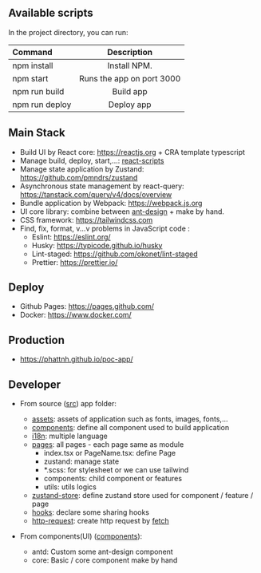 ## Available scripts

In the project directory, you can run:

| Command        |        Description        |
| :------------- | :-----------------------: |
| npm install    |       Install NPM.        |
| npm start      | Runs the app on port 3000 |
| npm run build  |         Build app         |
| npm run deploy |        Deploy app         |

## Main Stack

- Build UI by React core: https://reactjs.org + CRA template typescript
- Manage build, deploy, start,...: [react-scripts](https://www.npmjs.com/package/react-scripts)
- Manage state application by Zustand: https://github.com/pmndrs/zustand
- Asynchronous state management by react-query: https://tanstack.com/query/v4/docs/overview
- Bundle application by Webpack: https://webpack.js.org
- UI core library: combine between [ant-design](https://ant.design/docs/react/introduce) + make by hand.
- CSS framework: https://tailwindcss.com
- Find, fix, format, v...v problems in JavaScript code :
  - Eslint: https://eslint.org/
  - Husky: https://typicode.github.io/husky
  - Lint-staged: https://github.com/okonet/lint-staged
  - Prettier: https://prettier.io/

## Deploy

- Github Pages: https://pages.github.com/
- Docker: https://www.docker.com/

## Production

- https://phattnh.github.io/poc-app/

## Developer

- From source ([src](./src/)) app folder:

  - [assets](./src/assets/): assets of application such as fonts, images, fonts,...
  - [components](./src/components/): define all component used to build application
  - [i18n](./src/i18n/): multiple language
  - [pages](./src/pages/): all pages - each page same as module
    - index.tsx or PageName.tsx: define Page
    - zustand: manage state
    - \*.scss: for stylesheet or we can use tailwind
    - components: child component or features
    - utils: utils logics
  - [zustand-store](./src/zustand-store/): define zustand store used for component / feature / page
  - [hooks](./src/hooks/): declare some sharing hooks
  - [http-request](./src/http-request/): create http request by [fetch](https://developer.mozilla.org/en-US/docs/Web/API/Fetch_API)

- From components(UI) ([components](./src/components)):
  - antd: Custom some ant-design component
  - core: Basic / core component make by hand
